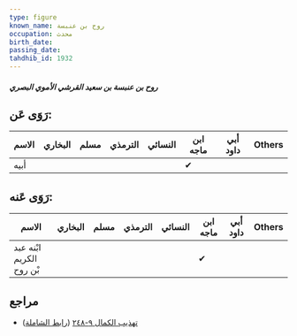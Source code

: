```yaml
---
type: figure
known_name: روح بن عنبسة
occupation: محدث
birth_date:
passing_date:
tahdhib_id: 1932
---
```

##### روح بن عنبسة بن سعيد القرشي الأموي البصري

## رَوَى عَن:
| الاسم | البخاري | مسلم | الترمذي | النسائي | ابن ماجه | أبي داود | Others |
| ----- | ------- | ---- | ------- | ------- | -------- | -------- | ------ |
| أبيه  |         |      |         |         | ✔        |          |        |
## رَوَى عَنه:
| الاسم                    | البخاري | مسلم | الترمذي | النسائي | ابن ماجه | أبي داود | Others |
| ------------------------ | ------- | ---- | ------- | ------- | -------- | -------- | ------ |
| ابْنه عبد الكريم بْن روح |         |      |         |         | ✔        |          |        |
## مراجع
- [تهذيب الكمال ٩-٢٤٨](obsidian://open?vault=Tahdhib-al-Kamal&file=Figures/١٩٣٢-روح%20بن%20عنبسة%20بن%20سعيد%20القرشي%20الأموي%20البصري) ([رابط الشاملة](https://shamela.ws/book/3722/4488))